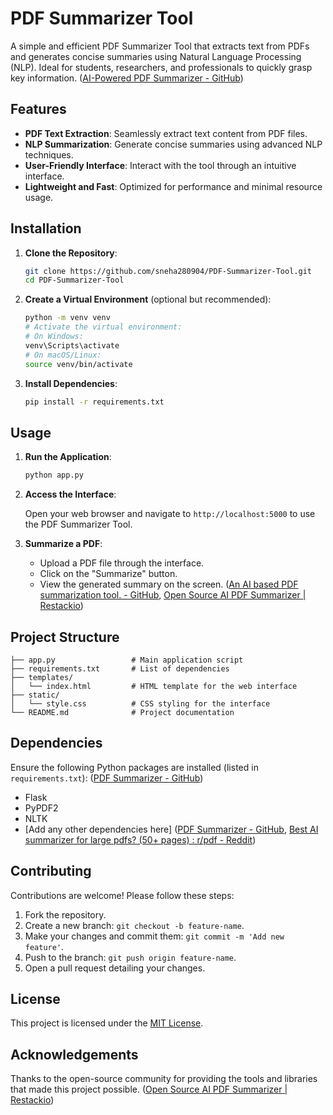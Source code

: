 # PDF Summarizer Tool

A simple and efficient PDF Summarizer Tool that extracts text from PDFs and generates concise summaries using Natural Language Processing (NLP). Ideal for students, researchers, and professionals to quickly grasp key information. ([AI-Powered PDF Summarizer - GitHub](https://github.com/arjunprabhulal/gemma3_pdf_summarizer?utm_source=chatgpt.com))

## Features

- **PDF Text Extraction**: Seamlessly extract text content from PDF files.
- **NLP Summarization**: Generate concise summaries using advanced NLP techniques.
- **User-Friendly Interface**: Interact with the tool through an intuitive interface.
- **Lightweight and Fast**: Optimized for performance and minimal resource usage.

## Installation

1. **Clone the Repository**:

   ```bash
   git clone https://github.com/sneha280904/PDF-Summarizer-Tool.git
   cd PDF-Summarizer-Tool
   ```


2. **Create a Virtual Environment** (optional but recommended):

   ```bash
   python -m venv venv
   # Activate the virtual environment:
   # On Windows:
   venv\Scripts\activate
   # On macOS/Linux:
   source venv/bin/activate
   ```


3. **Install Dependencies**:

   ```bash
   pip install -r requirements.txt
   ```


## Usage

1. **Run the Application**:

   ```bash
   python app.py
   ```


2. **Access the Interface**:

   Open your web browser and navigate to `http://localhost:5000` to use the PDF Summarizer Tool.

3. **Summarize a PDF**:

   - Upload a PDF file through the interface.
   - Click on the "Summarize" button.
   - View the generated summary on the screen. ([An AI based PDF summarization tool. - GitHub](https://github.com/datakabeta/pdf-summarizer?utm_source=chatgpt.com), [Open Source AI PDF Summarizer | Restackio](https://www.restack.io/p/open-source-ai-pdf-summarizer-answer-cat-ai?utm_source=chatgpt.com))

## Project Structure


```plaintext
├── app.py                 # Main application script
├── requirements.txt       # List of dependencies
├── templates/
│   └── index.html         # HTML template for the web interface
├── static/
│   └── style.css          # CSS styling for the interface
└── README.md              # Project documentation
```


## Dependencies

Ensure the following Python packages are installed (listed in `requirements.txt`): ([PDF Summarizer - GitHub](https://github.com/Owen-Liuyuxuan/localPDFSummarizer/?utm_source=chatgpt.com))

- Flask
- PyPDF2
- NLTK
- [Add any other dependencies here] ([PDF Summarizer - GitHub](https://github.com/Owen-Liuyuxuan/localPDFSummarizer/?utm_source=chatgpt.com), [Best AI summarizer for large pdfs? (50+ pages) : r/pdf - Reddit](https://www.reddit.com/r/pdf/comments/1jtr1m8/best_ai_summarizer_for_large_pdfs_50_pages/?utm_source=chatgpt.com))

## Contributing

Contributions are welcome! Please follow these steps:

1. Fork the repository.
2. Create a new branch: `git checkout -b feature-name`.
3. Make your changes and commit them: `git commit -m 'Add new feature'`.
4. Push to the branch: `git push origin feature-name`.
5. Open a pull request detailing your changes.

## License

This project is licensed under the [MIT License](LICENSE).

## Acknowledgements

Thanks to the open-source community for providing the tools and libraries that made this project possible. ([Open Source AI PDF Summarizer | Restackio](https://www.restack.io/p/open-source-ai-pdf-summarizer-answer-cat-ai?utm_source=chatgpt.com))
